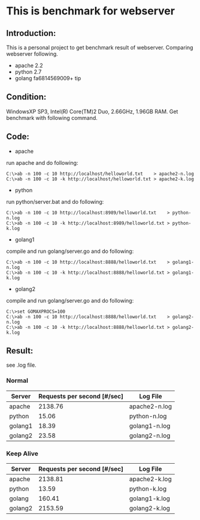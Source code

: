 This is benchmark for webserver
===============================

Introduction:
-------------

This is a personal project to get benchmark result of webserver.
Comparing webserver following.

* apache 2.2
* python 2.7
* golang fa6814569009+ tip

Condition:
----------

WindowsXP SP3, Intel(R) Core(TM)2 Duo, 2.66GHz, 1.96GB RAM.
Get benchmark with following command.


Code:
-----

* apache

run apache and do following:

	C:\>ab -n 100 -c 10 http://localhost/helloworld.txt    > apache2-n.log
	C:\>ab -n 100 -c 10 -k http://localhost/helloworld.txt > apache2-k.log

* python

run python/server.bat and do following:

	C:\>ab -n 100 -c 10 http://localhost:8989/helloworld.txt    > python-n.log
	C:\>ab -n 100 -c 10 -k http://localhost:8989/helloworld.txt > python-k.log

* golang1

compile and run golang/server.go and do following:

	C:\>ab -n 100 -c 10 http://localhost:8888/helloworld.txt    > golang1-n.log
	C:\>ab -n 100 -c 10 -k http://localhost:8888/helloworld.txt > golang1-k.log

* golang2

compile and run golang/server.go and do following:

	C:\>set GOMAXPROCS=100
	C:\>ab -n 100 -c 10 http://localhost:8888/helloworld.txt    > golang2-n.log
	C:\>ab -n 100 -c 10 -k http://localhost:8888/helloworld.txt > golang2-k.log

Result:
-------

see .log file.

### Normal

| Server  | Requests per second [#/sec] | Log File    |
|---------|-----------------------------|-------------|
| apache  |                      2138.76|apache2-n.log|
| python  |                        15.06|python-n.log |
| golang1 |                        18.39|golang1-n.log|
| golang2 |                        23.58|golang2-n.log|

### Keep Alive

| Server  | Requests per second [#/sec] | Log File    |
|---------|-----------------------------|-------------|
| apache  |                      2138.81|apache2-k.log|
| python  |                        13.59|python-k.log |
| golang  |                       160.41|golang1-k.log|
| golang2 |                      2153.59|golang2-k.log|

